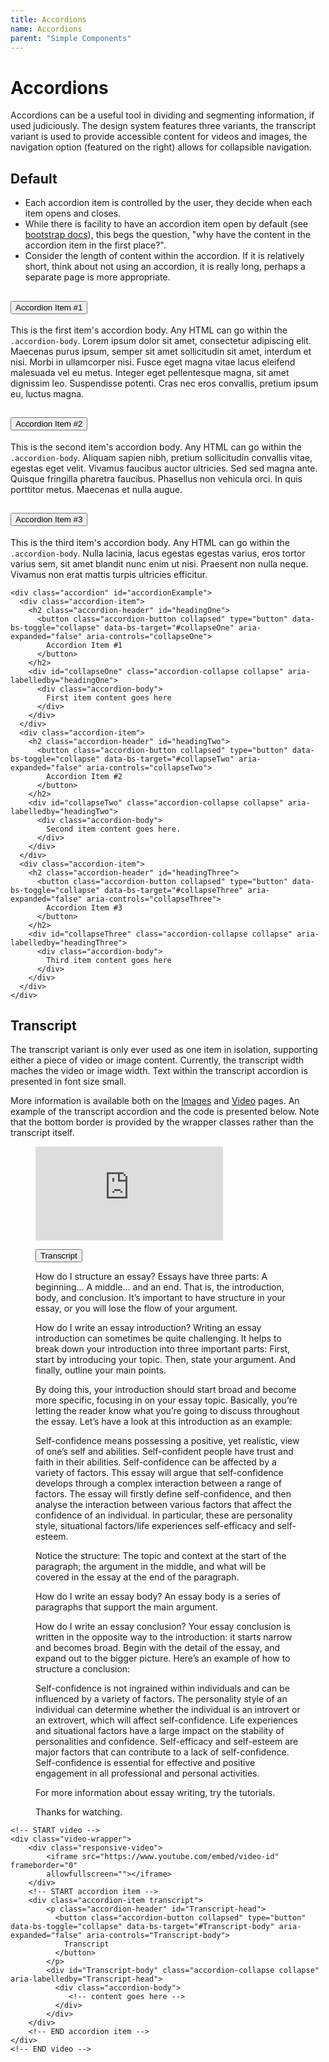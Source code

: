 ```yaml
---
title: Accordions
name: Accordions
parent: "Simple Components"
---
```

<h1 class="margin-top-zero">Accordions</h1>
<p class="lead">Accordions can be a useful tool in dividing and segmenting information, if used judiciously. The design system features three variants, the transcript variant is used to provide accessible content for videos and images, the navigation option (featured on the right) allows for collapsible navigation.</p>
<h2>Default</h2>
<ul>
<li>Each accordion item is controlled by the user, they decide when each item opens and closes.</li>
<li>While there is facility to have an accordion item open by default (see <a href="https://getbootstrap.com/docs/5.0/components/accordion/">bootstrap docs</a>), this begs the question, "why have the content in the accordion item in the first place?".</li>
<li>Consider the length of content within the accordion. If it is relatively short, think about not using an accordion, it is really long, perhaps a separate page is more appropriate.</li>
</ul>
<!-- START Example -->
<div class="accordion" id="accordionExample">
  <div class="accordion-item">
    <h2 class="accordion-header" id="headingOne">
      <button class="accordion-button collapsed" type="button" data-bs-toggle="collapse" data-bs-target="#collapseOne" aria-expanded="false" aria-controls="collapseOne">
        Accordion Item #1
      </button>
    </h2>
    <div id="collapseOne" class="accordion-collapse collapse" aria-labelledby="headingOne">
      <div class="accordion-body">
        This is the first item's accordion body. Any HTML can go within the <code>.accordion-body</code>. Lorem ipsum dolor sit amet, consectetur adipiscing elit. Maecenas purus ipsum, semper sit amet sollicitudin sit amet, interdum et nisi. Morbi in ullamcorper nisi. Fusce eget magna vitae lacus eleifend malesuada vel eu metus. Integer eget pellentesque magna, sit amet dignissim leo. Suspendisse potenti. Cras nec eros convallis, pretium ipsum eu, luctus magna.
      </div>
    </div>
  </div>
  <div class="accordion-item">
    <h2 class="accordion-header" id="headingTwo">
      <button class="accordion-button collapsed" type="button" data-bs-toggle="collapse" data-bs-target="#collapseTwo" aria-expanded="false" aria-controls="collapseTwo">
        Accordion Item #2
      </button>
    </h2>
    <div id="collapseTwo" class="accordion-collapse collapse" aria-labelledby="headingTwo">
      <div class="accordion-body">
        This is the second item's accordion body. Any HTML can go within the <code>.accordion-body</code>. Aliquam sapien nibh, pretium sollicitudin convallis vitae, egestas eget velit. Vivamus faucibus auctor ultricies. Sed sed magna ante. Quisque fringilla pharetra faucibus. Phasellus non vehicula orci. In quis porttitor metus. Maecenas et nulla augue.
      </div>
    </div>
  </div>
  <div class="accordion-item">
    <h2 class="accordion-header" id="headingThree">
      <button class="accordion-button collapsed" type="button" data-bs-toggle="collapse" data-bs-target="#collapseThree" aria-expanded="false" aria-controls="collapseThree">
        Accordion Item #3
      </button>
    </h2>
    <div id="collapseThree" class="accordion-collapse collapse" aria-labelledby="headingThree">
      <div class="accordion-body">
        This is the third item's accordion body. Any HTML can go within the <code>.accordion-body</code>. Nulla lacinia, lacus egestas egestas varius, eros tortor varius sem, sit amet blandit nunc enim ut nisi. Praesent non nulla neque. Vivamus non erat mattis turpis ultricies efficitur.
      </div>
    </div>
  </div>
</div>
<!-- END Example -->

<!-- START Code -->
<div class="highlight">
<pre class="chroma">
<code class="language-html">&lt;div class=&quot;accordion&quot; id=&quot;accordionExample&quot;&gt;
  &lt;div class=&quot;accordion-item&quot;&gt;
    &lt;h2 class=&quot;accordion-header&quot; id=&quot;headingOne&quot;&gt;
      &lt;button class=&quot;accordion-button collapsed&quot; type=&quot;button&quot; data-bs-toggle=&quot;collapse&quot; data-bs-target=&quot;#collapseOne&quot; aria-expanded=&quot;false&quot; aria-controls=&quot;collapseOne&quot;&gt;
        Accordion Item #1
      &lt;/button&gt;
    &lt;/h2&gt;
    &lt;div id=&quot;collapseOne&quot; class=&quot;accordion-collapse collapse&quot; aria-labelledby=&quot;headingOne&quot;&gt;
      &lt;div class=&quot;accordion-body&quot;&gt;
        First item content goes here
      &lt;/div&gt;
    &lt;/div&gt;
  &lt;/div&gt;
  &lt;div class=&quot;accordion-item&quot;&gt;
    &lt;h2 class=&quot;accordion-header&quot; id=&quot;headingTwo&quot;&gt;
      &lt;button class=&quot;accordion-button collapsed&quot; type=&quot;button&quot; data-bs-toggle=&quot;collapse&quot; data-bs-target=&quot;#collapseTwo&quot; aria-expanded=&quot;false&quot; aria-controls=&quot;collapseTwo&quot;&gt;
        Accordion Item #2
      &lt;/button&gt;
    &lt;/h2&gt;
    &lt;div id=&quot;collapseTwo&quot; class=&quot;accordion-collapse collapse&quot; aria-labelledby=&quot;headingTwo&quot;&gt;
      &lt;div class=&quot;accordion-body&quot;&gt;
        Second item content goes here.
      &lt;/div&gt;
    &lt;/div&gt;
  &lt;/div&gt;
  &lt;div class=&quot;accordion-item&quot;&gt;
    &lt;h2 class=&quot;accordion-header&quot; id=&quot;headingThree&quot;&gt;
      &lt;button class=&quot;accordion-button collapsed&quot; type=&quot;button&quot; data-bs-toggle=&quot;collapse&quot; data-bs-target=&quot;#collapseThree&quot; aria-expanded=&quot;false&quot; aria-controls=&quot;collapseThree&quot;&gt;
        Accordion Item #3
      &lt;/button&gt;
    &lt;/h2&gt;
    &lt;div id=&quot;collapseThree&quot; class=&quot;accordion-collapse collapse&quot; aria-labelledby=&quot;headingThree&quot;&gt;
      &lt;div class=&quot;accordion-body&quot;&gt;
        Third item content goes here
      &lt;/div&gt;
    &lt;/div&gt;
  &lt;/div&gt;
&lt;/div&gt;</code>
</pre></div>
<!-- END Code -->
<h2>Transcript</h2>
<p>The transcript variant is only ever used as one item in isolation, supporting either a piece of video or image content. Currently, the transcript width maches the video or image width. Text within the transcript accordion is presented in font size small.</p>
<p>More information is available both on the <a href="../../components-complex/images">Images</a> and <a href="../../components-complex/video">Video</a> pages. An example of the transcript accordion and the code is presented below. Note that the bottom border is provided by the wrapper classes rather than the transcript itself.</p>
<!-- START video -->
<figure class="video">
    <div class="responsive-video"><iframe src="https://www.youtube.com/embed/U5LBp4E-zWU" frameborder="0" allowfullscreen=""></iframe></div>
	<!-- RcRnspPP5PE -->
<!-- START accordion item -->
<div class="accordion-item transcript">
    <p class="accordion-header" id="Transcript-headingTwo">
      <button class="accordion-button collapsed" type="button" data-bs-toggle="collapse" data-bs-target="#Transcript-collapseTwo" aria-expanded="false" aria-controls="Transcript-collapseTwo">
        Transcript
      </button>
    </p>
    <div id="Transcript-collapseTwo" class="accordion-collapse collapse" aria-labelledby="Transcript-headingTwo">
      <div class="accordion-body">
<p>How do I structure an essay? Essays have three parts: A beginning... A middle... and an end. That is, the introduction, body, and conclusion. It’s important to have structure in your essay, or you will lose the flow of your argument.</p>
<p>How do I write an essay introduction? Writing an essay introduction can sometimes be quite challenging. It helps to break down your introduction into three important parts: First, start by introducing your topic. Then, state your argument. And finally, outline your main points.</p>
<p>By doing this, your introduction should start broad and become more specific, focusing in on your essay topic. Basically, you’re letting the reader know what you’re going to discuss throughout the essay. Let’s have a look at this introduction as an example:</p>
<p>Self-confidence means possessing a positive, yet realistic, view of one’s self and abilities. Self-confident people have trust and faith in their abilities. Self-confidence can be affected by a variety of factors. This essay will argue that self-confidence develops through a complex interaction between a range of factors. The essay will firstly define self-confidence, and then analyse the interaction between various factors that affect the confidence of an individual. In particular, these are personality style, situational factors/life experiences self-efficacy and self-esteem.</p>
<p>Notice the structure: The topic and context at the start of the paragraph; the argument in the middle, and what will be covered in the essay at the end of the paragraph.</p>
<p>How do I write an essay body? An essay body is a series of paragraphs that support the main argument.</p>
<p>How do I write an essay conclusion? Your essay conclusion is written in the opposite way to the introduction: it starts narrow and becomes broad. Begin with the detail of the essay, and expand out to the bigger picture. Here’s an example of how to structure a conclusion:</p>
<p>Self-confidence is not ingrained within individuals and can be influenced by a variety of factors. The personality style of an individual can determine whether the individual is an introvert or an extrovert, which will affect self-confidence. Life experiences and situational factors have a large impact on the stability of personalities and confidence. Self-efficacy and self-esteem are major factors that can contribute to a lack of self-confidence. Self-confidence is essential for effective and positive engagement in all professional and personal activities.</p>
<p>For more information about essay writing, try the tutorials.</p>
<p>Thanks for watching.</p>
        </div>
      </div>
</div>
<!-- END accordion item -->
</figure>
<!-- END video -->
<div class="highlight">
<pre class="chroma">
<code class="language-html">&lt;!-- START video --&gt;
&lt;div class=&quot;video-wrapper&quot;&gt;
    &lt;div class=&quot;responsive-video&quot;&gt;
		&lt;iframe src=&quot;https://www.youtube.com/embed/video-id&quot; frameborder=&quot;0&quot; 
		allowfullscreen=&quot;&quot;&gt;&lt;/iframe&gt;
	&lt;/div&gt;
	&lt;!-- START accordion item --&gt;
	&lt;div class=&quot;accordion-item transcript&quot;&gt;
		&lt;p class=&quot;accordion-header&quot; id=&quot;Transcript-head&quot;&gt;
		  &lt;button class=&quot;accordion-button collapsed&quot; type=&quot;button&quot; data-bs-toggle=&quot;collapse&quot; data-bs-target=&quot;#Transcript-body&quot; aria-expanded=&quot;false&quot; aria-controls=&quot;Transcript-body&quot;&gt;
			Transcript
		  &lt;/button&gt;
		&lt;/p&gt;
		&lt;div id=&quot;Transcript-body&quot; class=&quot;accordion-collapse collapse&quot; aria-labelledby=&quot;Transcript-head&quot;&gt;
		  &lt;div class=&quot;accordion-body&quot;&gt;
			 &lt;!-- content goes here --&gt;
		  &lt;/div&gt;
		&lt;/div&gt;
	&lt;/div&gt;
	&lt;!-- END accordion item --&gt;
&lt;/div&gt;
&lt;!-- END video --&gt;</code>
</pre></div>